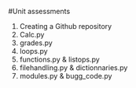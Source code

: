 #Unit assessments
1. Creating a Github repository
3. Calc.py
4. grades.py
5. loops.py
6. functions.py & listops.py
7. filehandling.py & dictionnaries.py
8. modules.py & bugg_code.py 

